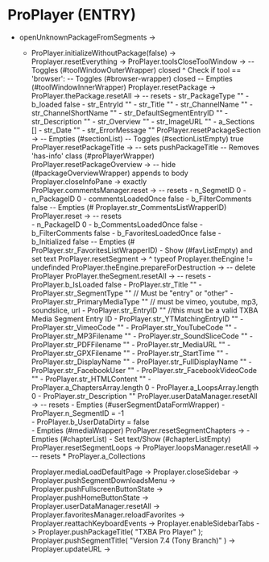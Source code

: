 # ProPlayer (ENTRY)

- openUnknownPackageFromSegments ->
    - ProPlayer.initializeWithoutPackage(false) ->
        Proplayer.resetEverything ->
            ProPlayer.toolsCloseToolWindow ->
                -- Toggles (#toolWindowOuterWrapper) closed
                ^ Check if tool == 'browser':
                    -- Toggles (#browser-wrapper) closed
                -- Empties (#toolWindowInnerWrapper)
            Proplayer.resetPackage ->
                ProPlayer.thePackage.resetAll ->
                    -- resets 
                        - str_PackageType ""
                        - b_loaded false
                        - str_EntryId ""
                        - str_Title ""
                        - str_ChannelName ""
                        - str_ChannelShortName ""
                        - str_DefaultSegmentEntryID ""
                        - str_Description ""
                        - str_Overview ""
                        - str_ImageURL  ""
                        - a_Sections []
                        - str_Date ""
                        - str_ErrorMessage ""
            ProPlayer.resetPackageSection ->
                -- Empties (#sectionList)
                -- Toggles (#sectionListEmpty) true
            ProPlayer.resetPackageTitle ->
                -- sets pushPackageTitle
                -- Removes 'has-info' class (#proPlayerWrapper)
            ProPlayer.resetPackageOverview ->
                -- hide (#packageOverviewWrapper) appends to body
            Proplayer.closeInfoPane -> exactly
            ProPlayer.commentsManager.reset ->
                -- resets
                    - n_SegmetID 0
                    - n_PackageID 0
                    - commentsLoadedOnce false
                    - b_FilterComments false
                    -- Empties (# Proplayer.str_CommentsListWrapperID)
            ProPlayer.reset ->
                -- resets   
                    - n_PackageID 0
                    - b_CommentsLoadedOnce false
                    - b_FilterComments false
                    - b_FavoritesLoadedOnce false
                    - b_Initialized false
                    -- Empties (# ProPlayer.str_FavoritesListWrapperID)
                    - Show (#favListEmpty) and set text
            ProPlayer.resetSegment ->
                ^ typeof Proplayer.theEngine != undefinded
                    ProPlayer.theEngine.prepareForDestruction ->
                    -- delete ProPlayer
                ProPlayer.theSegment.resetAll ->
                    -- resets
                        - ProPlayer.b_IsLoaded   false
                        - ProPlayer.str_Title   ""
                        - ProPlayer.str_SegmentType   ""  // Must be "entry" or "other"
                        - ProPlayer.str_PrimaryMediaType   ""  // must be vimeo, youtube, mp3, soundslice, url
                        - ProPlayer.str_EntryID   ""  //this must be a valid TXBA Media Segment Entry ID
                        - ProPlayer.str_YTMatchingEntryID   ""
                        - ProPlayer.str_VimeoCode   ""
                        - ProPlayer.str_YouTubeCode   ""
                        - ProPlayer.str_MP3Filename   ""
                        - ProPlayer.str_SoundSliceCode   ""
                        - ProPlayer.str_PDFFilename   ""
                        - ProPlayer.str_MediaURL   ""
                        - ProPlayer.str_GPXFilename   ""
                        - ProPlayer.str_StartTime   ""
                        - ProPlayer.str_DisplayName   ""
                        - ProPlayer.str_FullDisplayName   ""
                        - ProPlayer.str_FacebookUser   ""
                        - ProPlayer.str_FacebookVideoCode   ""
                        - ProPlayer.str_HTMLContent   ""
                        - ProPlayer.a_ChaptersArray.length   0
                        - ProPlayer.a_LoopsArray.length   0
                        - ProPlayer.str_Description   ""
                ProPlayer.userDataManager.resetAll ->
                    -- resets
                        - Empties (#userSegmentDataFormWrapper)
                        - ProPlayer.n_SegmentID = -1  
		                - ProPlayer.b_UserDataDirty = false  
                - Empties (#mediaWrapper)
                ProPlayer.resetSegmentChapters ->
                    - Empties (#chapterList)
                    - Set text/Show (#chapterListEmpty)
                ProPlayer.resetSegmentLoops ->
                    ProPlayer.loopsManager.resetAll ->
                        -- resets
                            * ProPlayer.a_Collections
                            
        Proplayer.mediaLoadDefaultPage ->
        Proplayer.closeSidebar ->
        Proplayer.pushSegmentDownloadsMenu ->
        Proplayer.pushFullscreenButtonState ->
        Proplayer.pushHomeButtonState ->
        Proplayer.userDataManager.resetAll ->
        Proplayer.favoritesManager.reloadFavorites ->
        Proplayer.reattachKeyboardEvents ->
        Proplayer.enableSidebarTabs ->
        Proplayer.pushPackageTitle( "TXBA Pro Player" );
        Proplayer.pushSegmentTitle( "Version 7.4 (Tony Branch)" ) ->
        Proplayer.updateURL ->